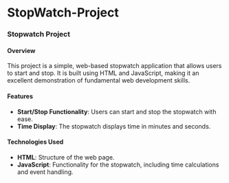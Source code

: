 # StopWatch-Project

### Stopwatch Project

#### Overview
This project is a simple, web-based stopwatch application that allows users to start and stop. It is built using HTML and JavaScript, making it an excellent demonstration of fundamental web development skills.

#### Features
- **Start/Stop Functionality**: Users can start and stop the stopwatch with ease.
- **Time Display**: The stopwatch displays time in minutes and seconds.

#### Technologies Used
- **HTML**: Structure of the web page.
- **JavaScript**: Functionality for the stopwatch, including time calculations and event handling.

